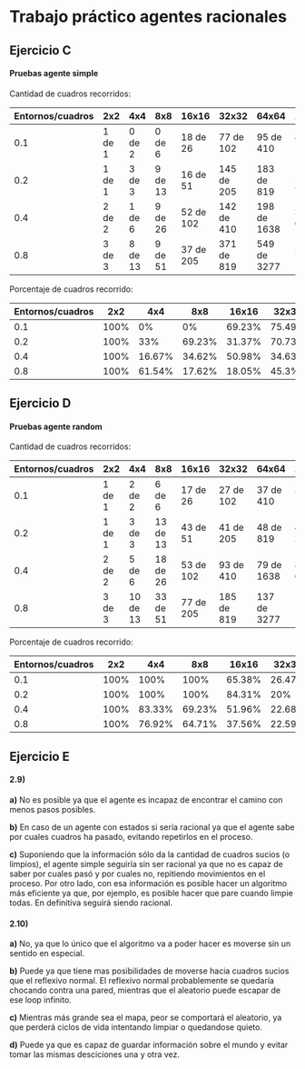 # Trabajo práctico agentes racionales
## Ejercicio C
#### Pruebas agente simple

Cantidad de cuadros recorridos:

| Entornos/cuadros | 2x2  | 4x4 | 8x8 | 16x16 | 32x32 | 64x64 | 128x128 |
|--------|--------|--------|--------|--------|--------|--------|--------|
|0.1     |1 de 1|0 de 2|0 de 6|18 de 26|77 de 102|95 de 410|80 de 1638|
|0.2     |1 de 1|3 de 3|9 de 13|16 de 51|145 de 205|183 de 819|174 de 3277|
|0.4     |2 de 2|1 de 6|9 de 26|52 de 102|142 de 410|198 de 1638|314 de 6554|
|0.8     |3 de 3|8 de 13|9 de 51|37 de 205|371 de 819|549 de 3277|542 de 13107|

Porcentaje de cuadros recorrido:

| Entornos/cuadros | 2x2  | 4x4 | 8x8 | 16x16 | 32x32 | 64x64 | 128x128 |
|--------|--------|--------|--------|--------|--------|--------|--------|
|0.1     |100%    |0%     |0%      |69.23%  |75.49%  |23.17%  |4.88%   |
|0.2     |100%	  |33%    |69.23%  |31.37%  |70.73%  |22.34%  |5.31%   |
|0.4     |100%    |16.67% |34.62%  |50.98%  |34.63%  |12.09%  |4.79%   |
|0.8     |100%    |61.54% |17.62%  |18.05%  |45.3%   |16.75%  |4.14%   |
## Ejercicio D
#### Pruebas agente random
Cantidad de cuadros recorridos:

| Entornos/cuadros | 2x2  | 4x4 | 8x8 | 16x16 | 32x32 | 64x64 | 128x128 |
|--------|--------|--------|--------|--------|--------|--------|--------|
|0.1     |1 de 1|2 de 2|6 de 6|17 de 26|27 de 102|37 de 410|31 de 1638|
|0.2     |1 de 1|3 de 3|13 de 13|43 de 51|41 de 205|48 de 819|42 de 3277|
|0.4     |2 de 2|5 de 6|18 de 26|53 de 102|93 de 410|79 de 1638|81 de 6554|
|0.8     |3 de 3|10 de 13|33 de 51|77 de 205|185 de 819|137 de 3277|153 de 13107|

Porcentaje de cuadros recorrido:

| Entornos/cuadros | 2x2  | 4x4 | 8x8 | 16x16 | 32x32 | 64x64 | 128x128 |
|--------|--------|--------|--------|--------|--------|--------|--------|
|0.1     |100%    |100%    |100%    |65.38%  |26.47%  |9.02%   |1.89%   |
|0.2     |100%	  |100%    |100%    |84.31%  |20%     |5.49%   |1.28%   |
|0.4     |100%    |83.33%  |69.23%  |51.96%  |22.68%  |4.82%   |1.24%   |
|0.8     |100%    |76.92%  |64.71%  |37.56%  |22.59%  |4.18%   |1.17%   |

## Ejercicio E
#### 2.9)
**a)** No es posible ya que el agente es incapaz de encontrar el camino con menos pasos posibles.

**b)** En caso de un agente con estados si sería racional ya que el agente sabe por cuales cuadros ha pasado, evitando repetirlos en el proceso.

**c)** Suponiendo que la información sólo da la cantidad de cuadros sucios (o limpios), el agente simple seguiría sin ser racional ya que no es capaz de saber por cuales pasó y por cuales no, repitiendo movimientos en el proceso.
Por otro lado, con esa información es posible hacer un algoritmo más eficiente ya que, por ejemplo, es posible hacer que pare cuando limpie todas. En definitiva seguirá siendo racional.

#### 2.10)

**a)** No, ya que lo único que el algoritmo va a poder hacer es moverse sin un sentido en especial.

**b)** Puede ya que tiene mas posibilidades de moverse hacia cuadros sucios que el reflexivo normal. El reflexivo normal probablemente se quedaría chocando contra una pared, mientras que el aleatorio puede escapar de ese loop infinito.

**c)** Mientras más grande sea el mapa, peor se comportará el aleatorio, ya que perderá ciclos de vida intentando limpiar o quedandose quieto.

**d)** Puede ya que es capaz de guardar información sobre el mundo y evitar tomar las mismas desciciones una y otra vez.
